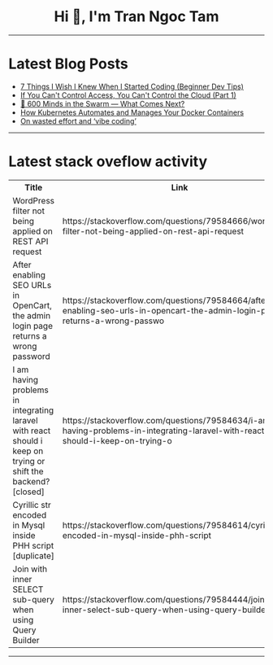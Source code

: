 <h1 align="center">Hi 👋, I'm Tran Ngoc Tam</h1>

---

# Latest Blog Posts 
<!-- BLOG-POST-LIST:START -->
- [7 Things I Wish I Knew When I Started Coding &lpar;Beginner Dev Tips&rpar;](https://dev.to/mariecolvinn/7-things-i-wish-i-knew-when-i-started-coding-beginner-dev-tips-oco)
- [If You Can&#39;t Control Access, You Can&#39;t Control the Cloud &lpar;Part 1&rpar;](https://dev.to/dtemi/if-you-cant-control-access-you-cant-control-the-cloud-part-1-4330)
- [🚀 600 Minds in the Swarm — What Comes Next?](https://dev.to/matrixswarm/600-minds-in-the-swarm-what-comes-next-4e31)
- [How Kubernetes Automates and Manages Your Docker Containers](https://dev.to/upcloud/how-kubernetes-automates-and-manages-your-docker-containers-278n)
- [On wasted effort and ‘vibe coding’](https://dev.to/lpnts/on-wasted-effort-and-vibe-coding-356e)
<!-- BLOG-POST-LIST:END -->

---

# Latest stack oveflow activity
<table>
  <tr><th>Title</th><th>Link</th></tr>
  <!-- STACKOVERFLOW:START --><tr><td>WordPress filter not being applied on REST API request</td><td>https://stackoverflow.com/questions/79584666/wordpress-filter-not-being-applied-on-rest-api-request</td></tr><tr><td>After enabling SEO URLs in OpenCart, the admin login page returns a wrong password</td><td>https://stackoverflow.com/questions/79584664/after-enabling-seo-urls-in-opencart-the-admin-login-page-returns-a-wrong-passwo</td></tr><tr><td>I am having problems in integrating laravel with react should i keep on trying or shift the backend? [closed]</td><td>https://stackoverflow.com/questions/79584634/i-am-having-problems-in-integrating-laravel-with-react-should-i-keep-on-trying-o</td></tr><tr><td>Cyrillic str encoded in Mysql inside PHH script [duplicate]</td><td>https://stackoverflow.com/questions/79584614/cyrillic-str-encoded-in-mysql-inside-phh-script</td></tr><tr><td>Join with inner SELECT sub-query when using Query Builder</td><td>https://stackoverflow.com/questions/79584444/join-with-inner-select-sub-query-when-using-query-builder</td></tr><!-- STACKOVERFLOW:END -->
</table>

---


